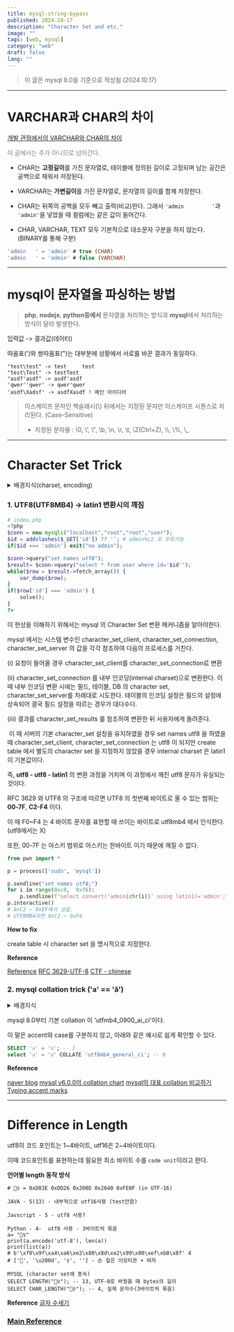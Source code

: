 ```yaml
---
title: mysql-string-bypass
published: 2024-10-17
description: "Character Set and etc."
image: ""
tags: [web, mysql]
category: "web"
draft: false
lang: ""
---
```


> 이 글은 mysql 8.0을 기준으로 작성됨 (2024.10.17)

---

# VARCHAR과 CHAR의 차이

[개발 관점에서의 VARCHAR와 CHAR의 차이](https://medium.com/daangn/varchar-vs-text-230a718a22a1)

<span style="color: grey;">이 글에서는 주가 아니므로 넘어간다.<span>

- CHAR는 **고정길이**를 가진 문자열로, 테이블에 정의된 길이로 고정되며 남는 공간은 공백으로 채워서 저장된다.

- VARCHAR는 **가변길이**를 가진 문자열로, 문자열의 길이를 함께 저장한다.

- CHAR는 뒤쪽의 공백을 모두 빼고 출력(비교)한다. 그래서 `'admin     	'`과 `'admin'`을 넣었을 때 컬럼에는 같은 값이 들어간다.

- CHAR, VARCHAR, TEXT 모두 기본적으로 대소문자 구분을 하지 않는다. (BINARY를 통해 구분)

```sql
'admin   ' = 'admin' # true (CHAR)
'admin   ' = 'admin' # false (VARCHAR)
```

---

# mysql이 문자열을 파싱하는 방법

> **php**, **nodejs**, **python등에서** 문자열을 처리하는 방식과 **mysql**에서 처리하는 방식이 달라 발생한다.

입력값 -> 결과값(데이터)

따옴표(')와 쌍따옴표(")는 대부분에 상황에서 서로를 바꾼 결과가 동일하다.

```
"test\test" -> test	    test
"test\Test" -> testTest
"asdf'asdf" -> asdf'asdf
'qwer''qwer' -> qwer'qwer
'asdf\Xadsf' -> asdfXasdf ! 메인 아이디어
```

> 이스케이프 문자인 백슬래시(\\) 뒤에서는 지정된 문자만 이스케이프 시퀀스로 처리된다. (Case-Sensitive)
>
> - 지정된 문자들 : \0, \\', \\", \b, \n, \r, \t, \Z(Ctrl+Z), \\\\, \\%, \\\_

---

# Character Set Trick

<details>
<summary>배경지식(charset, encoding)</summary>

---

> **Character set** : 사용하는 언어를 표현하기 위한 문자들의 집합을 의미.
>
> **Encoding** : Character Set을 컴퓨터가 이해할 수 있는 바이트와 매핑해 주는 것

- 유니코드(Unicode) : 전 세계의 모든 문자를 다루도록 설계된 표준 문자 전산 처리 방식

- **utf8** 인코딩 : 가변 길이 유니코드 인코딩 (U+000000~U+10FFFF까지 할당됨)

> 구조 : 표식비트(0, 110, 1110, 11110) + 데이터 비트

1. 0~127은 아스키 코드와 완벽한 호환성을 지닌다.

2. 추가예정

```sql
SHOW character set; # 사용 가능한 캐릭터셋 확인
--> latin1(default), euckr, utf8, utf8mb4 (2byte 이상)

status
/*
Server characterset: latin1
Db characterset: latin1
Client characterset: utf8
Conn. characterset: utf8
*/

CREATE DATABASE `utf8db` DEFAULT CHARACTER SET utf8 COLLATE utf8_general_ci;
ALTER DATABASE `utf8db` DEFAULT CHARACTER SET utf8;
SELECT schema_name, default_character_set_name FROM information_schema.schemata;

CREATE TABLE `utf8table` (id int , name varchar(10)) DEFAULT CHARSET=utf8 ;
SELECT table_name , table_collation FROM information_schema.tables WHERE table_schema = 'information_schema' AND table_name = 'utf8table';

set names euckr; # 세션레벨(=임시)로 변경
```

Reference

[UTF-8](https://ko.wikipedia.org/wiki/UTF-8)

[MySQL character set - 티스토리](https://bstar36.tistory.com/307)

[Document](https://dev.mysql.com/doc/refman/8.4/en/charset.html)

---

</details>

### 1. UTF8(UTF8MB4) -> latin1 변환시의 깨짐

```php
# index.php
<?php
$conn = new mysqli("localhost","root","root","user");
$id = addslashes($_GET['id']) ?? ''; # admin%c2 로 우회가능
if($id === 'admin') exit("no admin");

$conn->query("set names utf8");
$result= $conn->query("select * from user where id='$id'");
while($row = $result->fetch_array()) {
	var_dump($row);
}
if($row['id'] === 'admin') {
    solve();
}
?>
```

이 현상을 이해하기 위해서는 mysql 의 Character Set 변환 메커니즘을 알아야한다.

mysql 에서는 시스템 변수인 character_set_client, character_set_connection, character_set_server 의 값을 각각 참조하여 다음의 프로세스를 거친다.

(i) 요청이 들어올 경우 character_set_client를 character_set_connection로 변환

(ii) character_set_connection 를 내부 인코딩(internal charset)으로 변환한다.
이 때 내부 인코딩 변환 시에는 필드, 테이블, DB 의 character set, character_set_server를 차례대로 시도한다. 테이블의 인코딩 설정은 필드의 설정에 상속되어 결국 필드 설정을 따르는 경우가 대다수다.

(iii) 결과를 character_set_results 를 참조하여 변환한 뒤 사용자에게 돌려준다.

​
이 때 서버의 기본 character_set 설정을 유지하였을 경우 set names utf8 을 하였을 때 character_set_client, character_set_connection 는 utf8 이 되지만 create table 에서 별도의 character set 을 지정하지 않았을 경우 internal charset 은 latin1 이 기본값이다.

즉, **utf8 - utf8 - latin1** 의 변환 과정을 거치며 이 과정에서 깨진 utf8 문자가 유실되는 것이다.​

RFC 3629 와 UTF8 의 구조에 따르면 UTF8 의 첫번째 바이트로 올 수 있는 범위는 **00-7F**, **C2-F4** 이다.

이 때 F0~F4 는 4 바이트 문자를 표현할 때 쓰이는 바이트로 utf8mb4 에서 인식한다. (utf8에서는 X)

또한, 00-7F 는 아스키 범위로 아스키는 한바이트 이기 때문에 깨질 수 없다.

```py
from pwn import *

p = process(['sudo', 'mysql'])

p.sendline("set names utf8;")
for i in range(0xc0,  0xf6):
    p.sendline(f"select convert('admin{chr(i)}' using latin1)='admin';")
p.interactive()
# 0xC2 ~ 0xEF에서 성립.
# UTF8MB4라면 0xC2 ~ 0xF4
```

**How to fix**

create table 시 character set 을 명시적으로 지정한다.

**Reference**

[Reference](https://blog.naver.com/dmbs335/221752512984)
[RFC 3629-UTF-8](https://datatracker.ietf.org/doc/html/rfc3629)
[CTF - chinese](https://paper.seebug.org/267/)

### 2. mysql collation trick ('a' == 'ã')

<details>
<summary>배경지식</summary>

[단어장] collation : 정보 수집 분석

collation : 정해진 인코딩을 바탕으로 글자끼리 어떻게 비교할지 정의해 놓은 규칙

```
utf8mb4_0900_ai_ci # 기본 collation
- utf8mb4 : 캐릭터셋 매핑 (mb4 : 4byte 지원), 바로 이어서 지역 및 언어를 나타내는 단어로 세분화되기도 함
- 0900 : version-9.0.0 UCA 표준을 따름
- ai : accent insensitive (이전버전에서는 악센트 구분이 안되었으며 MySQL 8.0 부터 추가됨)
- ci : case insensitive (대소문자 구분하지 않음)
```

```sql
select 'ก์' COLLATE 'utf8mb4_general_ci'; # COLLATE 키워드를 통해 collation을 지정할 수 있다.
```

</details>

mysql 8.0부터 기본 collation 이 'utfmb4_0900_ai_ci'이다.

이 말은 accent와 case를 구분하지 않고, 아래와 같은 예시로 쉽게 확인할 수 있다.

```sql
SELECT 'ก' = 'ก์'; -- 1
select 'ก' = 'ก์' COLLATE 'utf8mb4_general_ci'; -- 0
```

**Reference**

[naver blog](https://blog.naver.com/sory1008/223071678680)
[mysql v6.0.0의 collation chart](https://collation-charts.org/mysql60/)
[mysql의 대표 collation 비교하기](https://juneyr.dev/mysql-collation)
[Typing accent marks](https://ipa.typeit.org/)

---

# Difference in Length

utf8의 코드 포인트는 1\~4바이트, utf16은 2\~4바이트이다.

이때 코드포인트를 표현하는데 필요한 최소 바이트 수를 `code unit`이라고 한다.

**언어별 length 동작 방식**

```
# 🤦‍♀️ = 0xD83E 0xDD26 0x200D 0x2640 0xFE0F (in UTF-16)

JAVA - 5(13) - 내부적으로 utf16사용 (test안함)

Javscript - 5 - utf8 사용?

Python - 4-  utf8 사용 - 3바이트씩 묶음
a= "🤦‍♀️"
print(a.encode('utf-8'), len(a))
print(list(a))
# b'\xf0\x9f\xa4\xa6\xe2\x80\x8d\xe2\x99\x80\xef\xb8\x8f' 4
# ['🤦', '\u200d', '♀', '️'] - 손 짚은 이모티콘 + 여자

MYSQL (character set에 종속)
SELECT LENGTH("🤦‍♀️"); -- 13, UTF-8로 바꿨을 때 bytes의 길이
SELECT CHAR_LENGTH("🤦‍♀️"); -- 4, 실제 문자수(3바이트씩 묶음)
```

**Reference**
[글자 수세기](https://juneyr.dev/counting-character)

### [Main Reference](https://blog.naver.com/dmbs335/221752512984)
